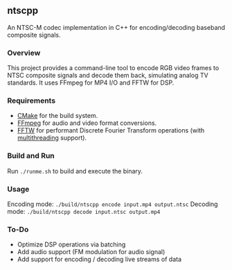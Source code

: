 ## ntscpp

An NTSC-M codec implementation in C++ for encoding/decoding baseband composite signals.

### Overview
This project provides a command-line tool to encode RGB video frames to NTSC composite signals and decode them back, simulating analog TV standards.
It uses FFmpeg for MP4 I/O and FFTW for DSP.

### Requirements
- [CMake](https://cmake.org/) for the build system.
- [FFmpeg](https://ffmpeg.org/) for audio and video format conversions.
- [FFTW](https://www.fftw.org/) for performant Discrete Fourier Transform operations (with [multithreading](https://www.fftw.org/doc/Installation-and-Supported-Hardware_002fSoftware.html) support).

### Build and Run
Run `./runme.sh` to build and execute the binary.

### Usage
Encoding mode: `./build/ntscpp encode input.mp4 output.ntsc`
Decoding mode: `./build/ntscpp decode input.ntsc output.mp4`

### To-Do
- Optimize DSP operations via batching
- Add audio support (FM modulation for audio signal)
- Add support for encoding / decoding live streams of data


